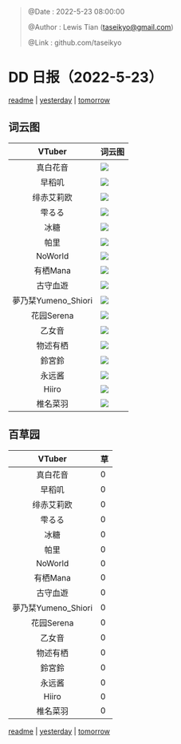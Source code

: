 > @Date    : 2022-5-23 08:00:00
>
> @Author  : Lewis Tian (taseikyo@gmail.com)
>
> @Link    : github.com/taseikyo

# DD 日报（2022-5-23）

[readme](../README.md) | [yesterday](2022-5-22.md) | [tomorrow](2022-5-24.md)

## 词云图

|VTuber|词云图|
|:-:|-|
|真白花音|![](../../images/daily/21402309_2022-5-23_purge_wordcloud.png)|
|早稻叽|![](../../images/daily/41682_2022-5-23_purge_wordcloud.png)|
|绯赤艾莉欧|![](../../images/daily/21396545_2022-5-23_purge_wordcloud.png)|
|雫るる|![](../../images/daily/21013446_2022-5-23_purge_wordcloud.png)|
|冰糖|![](../../images/daily/876396_2022-5-23_purge_wordcloud.png)|
|帕里|![](../../images/daily/4895312_2022-5-23_purge_wordcloud.png)|
|NoWorld|![](../../images/daily/21448649_2022-5-23_purge_wordcloud.png)|
|有栖Mana|![](../../images/daily/6542258_2022-5-23_purge_wordcloud.png)|
|古守血遊|![](../../images/daily/8725120_2022-5-23_purge_wordcloud.png)|
|夢乃栞Yumeno_Shiori|![](../../images/daily/14052636_2022-5-23_purge_wordcloud.png)|
|花园Serena|![](../../images/daily/14327465_2022-5-23_purge_wordcloud.png)|
|乙女音|![](../../images/daily/21320551_2022-5-23_purge_wordcloud.png)|
|物述有栖|![](../../images/daily/21449083_2022-5-23_purge_wordcloud.png)|
|鈴宮鈴|![](../../images/daily/21685677_2022-5-23_purge_wordcloud.png)|
|永远酱|![](../../images/daily/21701071_2022-5-23_purge_wordcloud.png)|
|Hiiro|![](../../images/daily/21919321_2022-5-23_purge_wordcloud.png)|
|椎名菜羽|![](../../images/daily/22347054_2022-5-23_purge_wordcloud.png)|

## 百草园

|VTuber|草|
|:-:|-|
|真白花音|0|
|早稻叽|0|
|绯赤艾莉欧|0|
|雫るる|0|
|冰糖|0|
|帕里|0|
|NoWorld|0|
|有栖Mana|0|
|古守血遊|0|
|夢乃栞Yumeno_Shiori|0|
|花园Serena|0|
|乙女音|0|
|物述有栖|0|
|鈴宮鈴|0|
|永远酱|0|
|Hiiro|0|
|椎名菜羽|0|

[readme](../README.md) | [yesterday](2022-5-22.md) | [tomorrow](2022-5-24.md)
